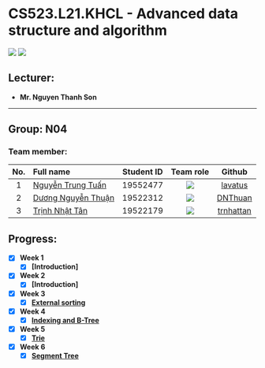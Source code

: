 # CS523.L21.KHCL - Advanced data structure and algorithm
![](https://img.shields.io/badge/Status-working-brightgreen) [![](https://img.shields.io/badge/Contributors-3-brightgreen)](https://github.com/trnhattan/CS523.L21.KHCL/graphs/contributors)
## Lecturer:
- **Mr. Nguyen Thanh Son**   
---
## Group: N04

### Team member:
|No.| Full name         |Student ID       |Team role      |Github|
|:-:|:------------------|:---------:|:--------:|:-----------:|
| 1	|[Nguyễn Trung Tuấn](https://www.facebook.com/trungtuan.nguyen.509994)	| 19552477	| ![](https://img.shields.io/badge/-Leader-yellow) |[lavatus](https://github.com/lavatus)|
| 2	|[Dương Nguyễn Thuận](https://www.facebook.com/dnthuan.97)	| 19522312	| ![](https://img.shields.io/badge/-Member-yellow)  |[DNThuan](https://github.com/DNThuan)|
| 3	|[Trịnh Nhật Tân](https://www.facebook.com/8thJunie)	  | 19522179	| ![](https://img.shields.io/badge/-Member-yellow)  |[trnhattan](https://github.com/trnhattan)|

## Progress:
- [x] **Week 1** 
  - [x] **[Introduction]**

- [x] **Week 2** 
  - [x] **[Introduction]**

- [x] **Week 3**
  - [x] **[External sorting](https://github.com/Nhatthanh1/CTDLNC_nhom5/tree/Main/ExternalSort)**

- [x] **Week 4** 
  - [x] **[Indexing and B-Tree](https://github.com/CS523-L21-KHCL-TEAM-3/b-tree-visualizer)**

- [x] **Week 5**
  - [x] **[Trie](https://github.com/hoanghung3011/nhom6_cs523.l21.khcl)**

- [x] **Week 6**
  - [x] **[Segment Tree](https://github.com/taolaobd/CS523.L21.KHCL)**
